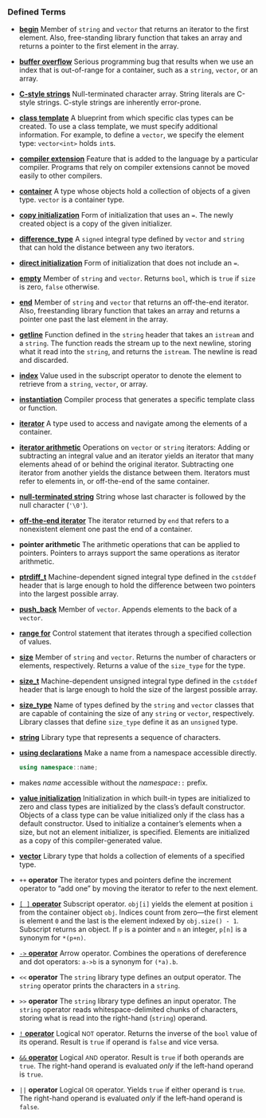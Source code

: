 <h3 id="filepos977758">Defined Terms</h3><ul><li><p><a href="033-3.4._introducing_iterators.html#filepos805193" id="filepos977897"><strong>begin</strong></a> Member of <code>string</code> and <code>vector</code> that returns an iterator to the first element. Also, free-standing library function that takes an array and returns a pointer to the first element in the array.</p></li><li><p><a href="032-3.3._library_vector_type.html#filepos799371" id="filepos978379"><strong>buffer overflow</strong></a> Serious programming bug that results when we use an index that is out-of-range for a container, such as a <code>string</code>, <code>vector</code>, or an array.</p></li><li><p><a href="034-3.5._arrays.html#filepos919251" id="filepos978817"><strong>C-style strings</strong></a> Null-terminated character array. String literals are C-style strings. C-style strings are inherently error-prone.</p></li><li><p><a href="032-3.3._library_vector_type.html#filepos738087" id="filepos979108"><strong>class template</strong></a> A blueprint from which specific clas types can be created. To use a class template, we must specify additional information. For example, to define a <code>vector</code>, we specify the element type: <code>vector&lt;int&gt;</code> holds <code>int</code>s.</p></li><li><p><a href="034-3.5._arrays.html#filepos865318" id="filepos979689"><strong>compiler extension</strong></a> Feature that is added to the language by a particular compiler. Programs that rely on compiler extensions cannot be moved easily to other compilers.</p></li><li><p><a href="032-3.3._library_vector_type.html#filepos737227" id="filepos980018"><strong>container</strong></a> A type whose objects hold a collection of objects of a given type. <code>vector</code> is a container type.</p></li><li><p><a href="031-3.2._library_string_type.html#filepos655091" id="filepos980347"><strong>copy initialization</strong></a> Form of initialization that uses an <code>=</code>. The newly created object is a copy of the given initializer.</p></li><li><p><a href="033-3.4._introducing_iterators.html#filepos845411" id="filepos980691"><strong>difference_type</strong></a> A <code>signed</code> integral type defined by <code>vector</code> and <code>string</code> that can hold the distance between any two iterators.</p></li><li><p><a href="031-3.2._library_string_type.html#filepos655361" id="filepos981163"><strong>direct initialization</strong></a> Form of initialization that does not include an <code>=</code>.</p></li><li><p><a href="031-3.2._library_string_type.html#filepos672075" id="filepos981460"><strong>empty</strong></a> Member of <code>string</code> and <code>vector</code>. Returns <code>bool</code>, which is <code>true</code> if <code>size</code> is zero, <code>false</code> otherwise.</p></li><li><p><a href="033-3.4._introducing_iterators.html#filepos805376" id="filepos982096"><strong>end</strong></a> Member of <code>string</code> and <code>vector</code> that returns an off-the-end iterator. Also, freestanding library function that takes an array and returns a pointer one past the last element in the array.</p></li><li><p><a href="031-3.2._library_string_type.html#filepos668391" id="filepos982571"><strong>getline</strong></a> Function defined in the <code>string</code> header that takes an <code>istream</code> and a <code>string</code>. The function reads the stream up to the next newline, storing what it read into the <code>string</code>, and returns the <code>istream</code>. The newline is read and discarded.</p></li><li><p><a href="031-3.2._library_string_type.html#filepos718862" id="filepos983281"><strong>index</strong></a> Value used in the subscript operator to denote the element to retrieve from a <code>string</code>, <code>vector</code>, or array.</p></li><li><p><a href="032-3.3._library_vector_type.html#filepos738752" id="filepos983678"><strong>instantiation</strong></a> Compiler process that generates a specific template class or function.</p></li><li><p><a href="033-3.4._introducing_iterators.html#filepos803020" id="filepos983924"><strong>iterator</strong></a> A type used to access and navigate among the elements of a container.</p></li><li><p><a href="033-3.4._introducing_iterators.html#filepos840313" id="filepos984164"><strong>iterator arithmetic</strong></a> Operations on <code>vector</code> or <code>string</code> iterators: Adding or subtracting an integral value and an iterator yields an iterator that many elements ahead of or behind the original iterator. Subtracting one iterator from another yields the distance between them. Iterators must refer to elements in, or off-the-end of the same container.</p></li><li><p><a id="filepos984796"></a><a href="034-3.5._arrays.html#filepos919525" id="filepos984804"><strong>null-terminated string</strong></a> String whose last character is followed by the null character (<code>'\0'</code>).</p></li><li><p><a href="033-3.4._introducing_iterators.html#filepos807668" id="filepos985121"><strong>off-the-end iterator</strong></a> The iterator returned by <code>end</code> that refers to a nonexistent element one past the end of a container.</p></li><li><p><strong>pointer arithmetic</strong> The arithmetic operations that can be applied to pointers. Pointers to arrays support the same operations as iterator arithmetic.</p></li><li><p><a href="034-3.5._arrays.html#filepos905249" id="filepos985738"><strong>ptrdiff_t</strong></a> Machine-dependent signed integral type defined in the <code>cstddef</code> header that is large enough to hold the difference between two pointers into the largest possible array.</p></li><li><p><a href="032-3.3._library_vector_type.html#filepos769316" id="filepos986139"><strong>push_back</strong></a> Member of <code>vector</code>. Appends elements to the back of a <code>vector</code>.</p></li><li><p><a href="031-3.2._library_string_type.html#filepos702652" id="filepos986496"><strong>range for</strong></a> Control statement that iterates through a specified collection of values.</p></li><li><p><a href="031-3.2._library_string_type.html#filepos674559" id="filepos986741"><strong>size</strong></a> Member of <code>string</code> and <code>vector</code>. Returns the number of characters or elements, respectively. Returns a value of the <code>size_type</code> for the type.</p></li><li><p><a href="034-3.5._arrays.html#filepos874465" id="filepos987232"><strong>size_t</strong></a> Machine-dependent unsigned integral type defined in the <code>cstddef</code> header that is large enough to hold the size of the largest possible array.</p></li><li><p><a href="031-3.2._library_string_type.html#filepos676802" id="filepos987603"><strong>size_type</strong></a> Name of types defined by the <code>string</code> and <code>vector</code> classes that are capable of containing the size of any <code>string</code> or <code>vector</code>, respectively. Library classes that define <code>size_type</code> define it as an <code>unsigned</code> type.</p></li><li><p><a href="031-3.2._library_string_type.html#filepos649482" id="filepos988355"><strong>string</strong></a> Library type that represents a sequence of characters.</p></li><li><p><a href="030-3.1._namespace_using_declarations.html#filepos639991" id="filepos988578"><strong>using declarations</strong></a> Make a name from a namespace accessible directly.</p></li>

```c++
using namespace::name;
```

<li><p>makes <em>name</em> accessible without the <em>namespace</em><code>::</code> prefix.</p></li><li><p><a href="032-3.3._library_vector_type.html#filepos754307" id="filepos989336"><strong>value initialization</strong></a> Initialization in which built-in types are initialized to zero and class types are initialized by the class’s default constructor. Objects of a class type can be value initialized only if the class has a default constructor. Used to initialize a container’s elements when a size, but not an element initializer, is specified. Elements are initialized as a copy of this compiler-generated value.</p></li><li><p><a href="032-3.3._library_vector_type.html#filepos736876" id="filepos989925"><strong>vector</strong></a> Library type that holds a collection of elements of a specified type.</p></li><li><p><code>++</code>
<strong>operator</strong> The iterator types and pointers define the increment operator to “add one” by moving the iterator to refer to the next element.</p></li><li><p><a href="031-3.2._library_string_type.html#filepos716487" id="filepos990568"><code>[ ]</code>
<strong>operator</strong></a> Subscript operator. <code>obj[i]</code> yields the element at position <code>i</code> from the container object <code>obj</code>. Indices count from zero—the first element is element <code>0</code> and the last is the element indexed by <code>obj.size() - 1</code>. Subscript returns an object. If <code>p</code> is a pointer and <code>n</code> an integer, <code>p[n]</code> is a synonym for <code>*(p+n)</code>.</p></li><li><p><a href="033-3.4._introducing_iterators.html#filepos833208" id="filepos991740"><code>-&gt;</code>
<strong>operator</strong></a> Arrow operator. Combines the operations of dereference and dot operators: <code>a-&gt;b</code> is a synonym for <code>(*a).b</code>.</p></li><li><p><code>&lt;&lt;</code>
<strong>operator</strong> The <code>string</code> library type defines an output operator. The <code>string</code> operator prints the characters in a <code>string</code>.</p></li><li><p><code>&gt;&gt;</code>
<strong>operator</strong> The <code>string</code> library type defines an input operator. The <code>string</code> operator reads whitespace-delimited chunks of characters, storing what is read into the right-hand (<code>string</code>) operand.</p></li><li><p><a href="031-3.2._library_string_type.html#filepos673879" id="filepos993484"><code>!</code>
<strong>operator</strong></a> Logical <small>NOT</small> operator. Returns the inverse of the <code>bool</code> value of its operand. Result is <code>true</code> if operand is <code>false</code> and vice versa.</p></li><li><p><a href="031-3.2._library_string_type.html#filepos725031" id="filepos994116"><code>&amp;&amp;</code>
<strong>operator</strong></a> Logical <small>AND</small> operator. Result is <code>true</code> if both operands are <code>true</code>. The right-hand operand is evaluated <em>only</em> if the left-hand operand is <code>true</code>.</p></li><li><p><code>||</code>
<strong>operator</strong> Logical <small>OR</small> operator. Yields <code>true</code> if either operand is <code>true</code>. The right-hand operand is evaluated <em>only</em> if the left-hand operand is <code>false</code>.</p></li>
 
</ul>
